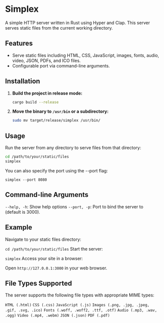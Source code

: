 # Simplex

A simple HTTP server written in Rust using Hyper and Clap. This server serves static files from the current working directory.

## Features

- Serve static files including HTML, CSS, JavaScript, images, fonts, audio, video, JSON, PDFs, and ICO files.
- Configurable port via command-line arguments.

## Installation

1. **Build the project in release mode:**

    ```sh
    cargo build --release
    ```

2. **Move the binary to `/usr/bin` or a subdirectory:**

    ```sh
    sudo mv target/release/simplex /usr/bin/
    ```

## Usage

Run the server from any directory to serve files from that directory:

```sh
cd /path/to/your/static/files
simplex
```

You can also specify the port using the --port flag:

`simplex --port 8080`
## Command-line Arguments
`--help, -h`: Show help options
`--port, -p`: Port to bind the server to (default is 3000).

## Example
Navigate to your static files directory:

`cd /path/to/your/static/files`
Start the server:

`simplex`
Access your site in a browser:

Open `http://127.0.0.1:3000` in your web browser.

## File Types Supported
The server supports the following file types with appropriate MIME types:

`HTML (.html)`
`CSS (.css)`
`JavaScript (.js)`
`Images (.png, .jpg, .jpeg, .gif, .svg, .ico)`
`Fonts (.woff, .woff2, .ttf, .otf)`
`Audio (.mp3, .wav, .ogg)`
`Video (.mp4, .webm)`
`JSON (.json)`
`PDF (.pdf)`
